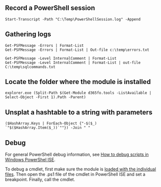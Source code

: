 ## **Record a PowerShell session**
```PS
Start-Transcript -Path "C:\Temp\PowerShellSession.log" -Append
```

## **Gathering logs**
```PS
Get-PSFMessage -Errors | Format-List
Get-PSFMessage -Errors | Format-List | Out-file c:\temp\errors.txt

Get-PSFMessage -Level InternalComment | Format-List
Get-PSFMessage -Level InternalComment | Format-List | out-file C:\temp\sqlcommands.txt
```

## **Locate the folder where the module is installed**
```PS
explorer.exe (Split-Path $(Get-Module d365fo.tools -ListAvailable | Select-Object -First 1).Path -Parent)
```

## **Unsplat a hashtable to a string with parameters**
```PS
($HashArray.Keys | ForEach-Object {"-$($_) `"$($HashArray.Item($_))`""}) -Join " "
```

## **Debug**
For general PowerShell debug information, see [How to debug scripts in Windows PowerShel ISE](https://docs.microsoft.com/en-us/powershell/scripting/windows-powershell/ise/how-to-debug-scripts-in-windows-powershell-ise).

To debug a cmdlet, first make sure the module is [loaded with the individual files](Load-individual-files-or-dot-source-the-files). Then open the .ps1 file of the cmdlet in PowerShell ISE and set a breakpoint. Finally, call the cmdlet.
